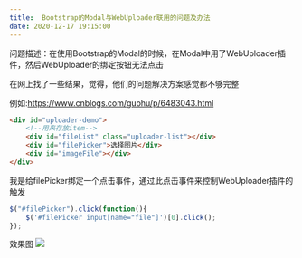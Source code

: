 ```yaml
---
title:  Bootstrap的Modal与WebUploader联用的问题及办法 
date: 2020-12-17 19:15:00
---
```


问题描述：在使用Bootstrap的Modal的时候，在Modal中用了WebUploader插件，然后WebUploader的绑定按钮无法点击

在网上找了一些结果，觉得，他们的问题解决方案感觉都不够完整

例如:https://www.cnblogs.com/guohu/p/6483043.html

```html
<div id="uploader-demo">
    <!--用来存放item-->
    <div id="fileList" class="uploader-list"></div>
    <div id="filePicker">选择图片</div>
    <div id="imageFile"></div>
</div>
```

我是给filePicker绑定一个点击事件，通过此点击事件来控制WebUploader插件的触发

```js
$("#filePicker").click(function(){
    $('#filePicker input[name="file"]')[0].click();
});
```
效果图
![](https://img2020.cnblogs.com/blog/2146100/202012/2146100-20201217191503140-689449257.png)
